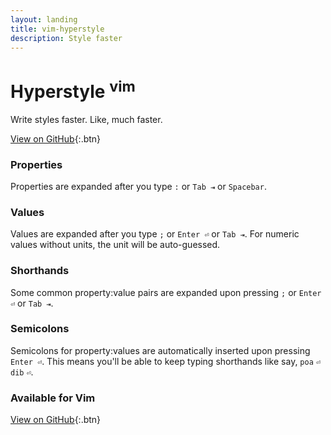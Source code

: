 ```yaml
---
layout: landing
title: vim-hyperstyle
description: Style faster
---
```


<script src='http://cdn.rawgit.com/rstacruz/typish/v0.2.1/index.js'></script>

# Hyperstyle <sup>vim</sup>

Write styles faster. Like, much faster.

[View on GitHub](https://github.com/rstacruz/vim-hyperstyle){:.btn}

<script>
(function(){
function repeat() {
  typish('#main-box')
  .speed(80)
  .type('div ', 'sel')
  .type('{', 'sym')
  .type('\n  ')
  .wait(5)

  .type('di', 'prop')
  .wait(10)
  .del(2, 0)
  .type('display: ', 'prop', 0)
  .wait(10)
  .type('bl', 'val')
  .wait(10)
  .type('ock', 'val', 0)
  .type(';', 'sym', 0)
  .type('\n  ', 0)
  .wait(10)

  .type('m0a', 'prop')
  .wait(10)
  .del(3, 0)
  .type('margin: ', 'prop', 0)
  .type('0 auto', 'val', 0)
  .type(';', 'sym', 0)
  .type('\n  ', 0)
  .wait(10)

  .type('pad', 'prop')
  .wait(5)
  .del(3, 0)
  .type('padding:', 'prop', 0)
  .wait(5)
  .type('300', 'val')
  .wait(10)
  .del(4, 0)
  .type('g: ', 'prop', 0) /* what? */
  .type('300px', 'val', 0)
  .type(';', 'sym', 0)
  .type('\n  ', 0)
  .wait(10)

  .del(2, 0)
  .type('}', 'sym', 0)
  .wait(50)
  .then(repeat)
}
//repeat()
})();
</script>

### Properties
Properties are expanded after you type `:` or `Tab ⇥` or `Spacebar`.

<div class='code-box' id='properties-box'></div>
<script>
(function(){
function repeat() {
  typish('#properties-box')
  .speed(80)
  .type('section ', 'sel')
  .type('{', 'sym')
  .type('\n  ')
  .wait(5)

  .type('di', 'prop')
  .wait(5)
  .del(2, 0)
  .type('display:', 'prop -hl', 0)
  .type(' ', 0)
  .wait(5)
  .type('block', 'val')
  .type(';', 'sym')
  .type('\n  ', 0)
  .wait(5)

  .type('pad', 'prop')
  .wait(5)
  .del(3, 0)
  .type('padding:', 'prop -hl', 0)
  .type(' ', 0)
  .wait(5)
  .type('3px', 'val')
  .type(';', 'sym')
  .type('\n  ', 0)
  .wait(5)

  .type('boxsh', 'prop')
  .wait(5)
  .del(5, 0)
  .type('box-shadow:', 'prop -hl', 0)
  .type(' ', 0)
  .wait(5)
  .type('1px 0 black', 'val')
  .type(';', 'sym')
  .type('\n  ', 0)
  .wait(5)

  .del(2, 0)
  .type('}', 'sym', 0)
  .wait(50)
  .then(repeat)
}
repeat()
})();
</script>

### Values
Values are expanded after you type `;` or `Enter ⏎` or `Tab ⇥`. For numeric values without units, the unit will be auto-guessed.

<div class='code-box' id='values-box'></div>
<script>
(function(){
function repeat() {
  typish('#values-box')
  .speed(80)
  .type('.heading ', 'sel')
  .type('{', 'sym')
  .type('\n  ')
  .wait(5)

  .type('float: ', 'prop')
  .type('l', 'val')
  .wait(5)
  .del(1, 0)
  .type('left', 'val -hl', 0)
  .type(';', 'sym', 0)
  .type('\n  ', 0)
  .wait(5)

  .type('font-size: ', 'prop')
  .type('3', 'val')
  .wait(5)
  .del(1, 0)
  .type('3em', 'val -hl', 0)
  .type(';', 'sym', 0)
  .wait(5)
  .type('\n  ', 0)

  .type('position: ', 'prop')
  .type('re', 'val')
  .wait(5)
  .del(2, 0)
  .type('relative', 'val -hl', 0)
  .type(';', 'sym', 0)
  .type('\n  ', 0)
  .wait(5)

  .del(2, 0)
  .type('}', 'sym', 0)
  .wait(50)
  .then(repeat)
}
repeat()
})();
</script>

### Shorthands
Some common property:value pairs are expanded upon pressing `;` or `Enter ⏎` or `Tab ⇥`.

<div class='code-box' id='statements-box'></div>
<script>
(function(){
function repeat() {
  typish('#statements-box')
  .speed(80)
  .type('.menu ', 'sel')
  .type('{', 'sym')
  .type('\n  ')
  .wait(5)

  .type('m0a', 'prop')
  .wait(5)
  .del(3, 0)
  .type('margin: ', 'prop -hl', 0)
  .type('0 auto', 'val -hl', 0)
  .type(';', 'sym', 0)
  .type('\n  ', 0)
  .wait(5)

  .type('bold', 'prop')
  .wait(5)
  .del(4, 0)
  .type('font-weight: ', 'prop -hl', 0)
  .type('bold', 'val -hl', 0)
  .type(';', 'sym', 0)
  .type('\n  ', 0)
  .wait(5)

  .type('dib', 'prop')
  .wait(5)
  .del(3, 0)
  .type('display: ', 'prop -hl', 0)
  .type('inline-block', 'val -hl', 0)
  .type(';', 'sym', 0)
  .type('\n  ', 0)
  .wait(5)

  .del(2, 0)
  .type('}', 'sym', 0)
  .wait(50)
  .then(repeat)
}
repeat()
})();
</script>

### Semicolons
Semicolons for property:values are automatically inserted upon pressing `Enter ⏎`. This means you'll be able to keep typing shorthands like say, `poa` `⏎` `dib` `⏎`.

<div class='code-box' id='semis-box'></div>
<script>
(function(){
function repeat() {
  typish('#semis-box')
  .speed(80)
  .type('.navigation ', 'sel')
  .type('{', 'sym')
  .type('\n  ')

  .type('position: ', 'prop')
  .type('abs', 'val')
  .wait(5)
  .del(3, 0)
  .type('absolute', 'val -hl', 0)
  .type(';', 'sym -hl', 0)
  .type('\n  ', 0)
  .wait(10)

  .type('l', 'prop')
  .type('eft: ', 'prop', 0)
  .wait(5)
  .type('30', 'val')
  .del(2, 0)
  .type('30px', 'val -hl', 0)
  .type(';', 'sym -hl', 0)
  .type('\n  ', 0)
  .wait(10)

  .type('top: ', 'prop')
  .type('0', 'val')
  .wait(5)
  .type(';', 'sym -hl', 0)
  .type('\n  ', 0)
  .wait(10)

  .del(2, 0)
  .type('}', 'sym', 0)
  .wait(50)
  .then(repeat)
}
repeat()
})();
</script>

### Available for Vim

[View on GitHub](https://github.com/rstacruz/vim-hyperstyle){:.btn}

